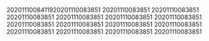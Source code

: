 2020111008411920201110083851
20201110083851
20201110083851
20201110083851
20201110083851
20201110083851
20201110083851
20201110083851
20201110083851
20201110083851
20201110083851
20201110083851
20201110083851
20201110083851
20201110083851

